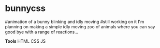 # bunnycss
#animation of a bunny blinking and idly moving
#still working on it I'm planning on making a simple idly moving zoo of animals where you can say good bye with a range of reactions...  

**Tools**
HTML
CSS
JS
